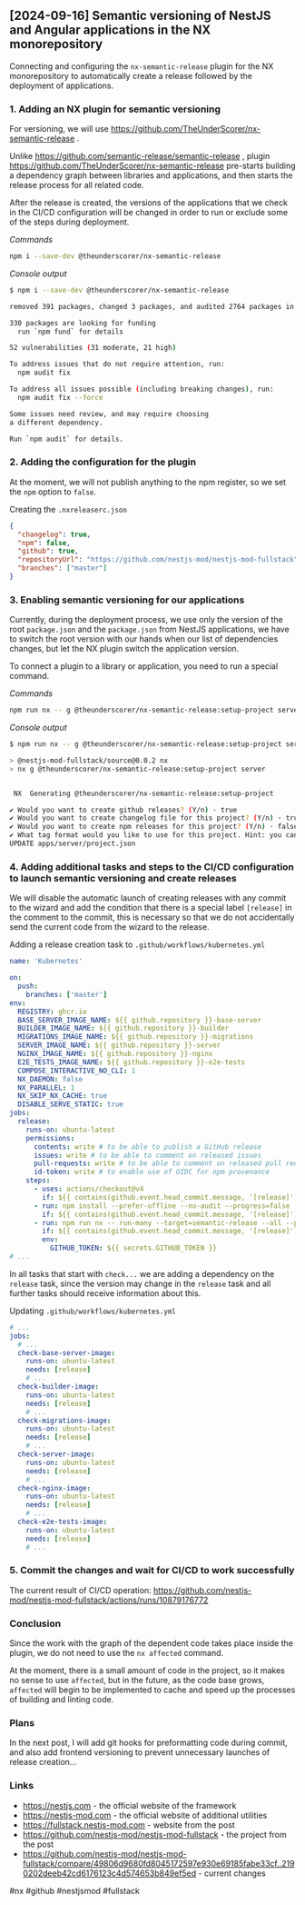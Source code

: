 ## [2024-09-16] Semantic versioning of NestJS and Angular applications in the NX monorepository

Connecting and configuring the `nx-semantic-release` plugin for the NX monorepository to automatically create a release followed by the deployment of applications.

### 1. Adding an NX plugin for semantic versioning

For versioning, we will use https://github.com/TheUnderScorer/nx-semantic-release .

Unlike https://github.com/semantic-release/semantic-release , plugin https://github.com/TheUnderScorer/nx-semantic-release pre-starts building a dependency graph between libraries and applications, and then starts the release process for all related code.

After the release is created, the versions of the applications that we check in the CI/CD configuration will be changed in order to run or exclude some of the steps during deployment.

_Commands_

```bash
npm i --save-dev @theunderscorer/nx-semantic-release
```

_Console output_

```bash
$ npm i --save-dev @theunderscorer/nx-semantic-release

removed 391 packages, changed 3 packages, and audited 2764 packages in 18s

330 packages are looking for funding
  run `npm fund` for details

52 vulnerabilities (31 moderate, 21 high)

To address issues that do not require attention, run:
  npm audit fix

To address all issues possible (including breaking changes), run:
  npm audit fix --force

Some issues need review, and may require choosing
a different dependency.

Run `npm audit` for details.
```

### 2. Adding the configuration for the plugin

At the moment, we will not publish anything to the npm register, so we set the `npm` option to `false`.

Creating the `.nxreleaserc.json`

```json
{
  "changelog": true,
  "npm": false,
  "github": true,
  "repositoryUrl": "https://github.com/nestjs-mod/nestjs-mod-fullstack",
  "branches": ["master"]
}
```

### 3. Enabling semantic versioning for our applications

Currently, during the deployment process, we use only the version of the root `package.json` and the `package.json` from NestJS applications, we have to switch the root version with our hands when our list of dependencies changes, but let the NX plugin switch the application version.

To connect a plugin to a library or application, you need to run a special command.

_Commands_

```bash
npm run nx -- g @theunderscorer/nx-semantic-release:setup-project server
```

_Console output_

```bash
$ npm run nx -- g @theunderscorer/nx-semantic-release:setup-project server

> @nestjs-mod-fullstack/source@0.0.2 nx
> nx g @theunderscorer/nx-semantic-release:setup-project server


 NX  Generating @theunderscorer/nx-semantic-release:setup-project

✔ Would you want to create github releases? (Y/n) · true
✔ Would you want to create changelog file for this project? (Y/n) · true
✔ Would you want to create npm releases for this project? (Y/n) · false
✔ What tag format would you like to use for this project. Hint: you can use ${PROJECT_NAME} and ${VERSION} tokens here. · ${PROJECT_NAME}-v${VERSION}
UPDATE apps/server/project.json
```

### 4. Adding additional tasks and steps to the CI/CD configuration to launch semantic versioning and create releases

We will disable the automatic launch of creating releases with any commit to the wizard and add the condition that there is a special label `[release]` in the comment to the commit, this is necessary so that we do not accidentally send the current code from the wizard to the release.

Adding a release creation task to `.github/workflows/kubernetes.yml`

```yaml
name: 'Kubernetes'

on:
  push:
    branches: ['master']
env:
  REGISTRY: ghcr.io
  BASE_SERVER_IMAGE_NAME: ${{ github.repository }}-base-server
  BUILDER_IMAGE_NAME: ${{ github.repository }}-builder
  MIGRATIONS_IMAGE_NAME: ${{ github.repository }}-migrations
  SERVER_IMAGE_NAME: ${{ github.repository }}-server
  NGINX_IMAGE_NAME: ${{ github.repository }}-nginx
  E2E_TESTS_IMAGE_NAME: ${{ github.repository }}-e2e-tests
  COMPOSE_INTERACTIVE_NO_CLI: 1
  NX_DAEMON: false
  NX_PARALLEL: 1
  NX_SKIP_NX_CACHE: true
  DISABLE_SERVE_STATIC: true
jobs:
  release:
    runs-on: ubuntu-latest
    permissions:
      contents: write # to be able to publish a GitHub release
      issues: write # to be able to comment on released issues
      pull-requests: write # to be able to comment on released pull requests
      id-token: write # to enable use of OIDC for npm provenance
    steps:
      - uses: actions/checkout@v4
        if: ${{ contains(github.event.head_commit.message, '[release]') }}
      - run: npm install --prefer-offline --no-audit --progress=false
        if: ${{ contains(github.event.head_commit.message, '[release]') }}
      - run: npm run nx -- run-many --target=semantic-release --all --parallel=1
        if: ${{ contains(github.event.head_commit.message, '[release]') }}
        env:
          GITHUB_TOKEN: ${{ secrets.GITHUB_TOKEN }}
# ...
```

In all tasks that start with `check...` we are adding a dependency on the `release` task, since the version may change in the `release` task and all further tasks should receive information about this.

Updating `.github/workflows/kubernetes.yml`

```yaml
# ...
jobs:
  # ...
  check-base-server-image:
    runs-on: ubuntu-latest
    needs: [release]
    # ...
  check-builder-image:
    runs-on: ubuntu-latest
    needs: [release]
    # ...
  check-migrations-image:
    runs-on: ubuntu-latest
    needs: [release]
    # ...
  check-server-image:
    runs-on: ubuntu-latest
    needs: [release]
    # ...
  check-nginx-image:
    runs-on: ubuntu-latest
    needs: [release]
    # ...
  check-e2e-tests-image:
    runs-on: ubuntu-latest
    needs: [release]
    # ...
```

### 5. Commit the changes and wait for CI/CD to work successfully

The current result of CI/CD operation: https://github.com/nestjs-mod/nestjs-mod-fullstack/actions/runs/10879176772

### Conclusion

Since the work with the graph of the dependent code takes place inside the plugin, we do not need to use the `nx affected` command.

At the moment, there is a small amount of code in the project, so it makes no sense to use `affected`, but in the future, as the code base grows, `affected` will begin to be implemented to cache and speed up the processes of building and linting code.

### Plans

In the next post, I will add git hooks for preformatting code during commit, and also add frontend versioning to prevent unnecessary launches of release creation...

### Links

- https://nestjs.com - the official website of the framework
- https://nestjs-mod.com - the official website of additional utilities
- https://fullstack.nestjs-mod.com - website from the post
- https://github.com/nestjs-mod/nestjs-mod-fullstack - the project from the post
- https://github.com/nestjs-mod/nestjs-mod-fullstack/compare/49806d9680fd8045172597e930e69185fabe33cf..2190202deeb42cd6176123c4d574653b849ef5ed - current changes

#nx #github #nestjsmod #fullstack
